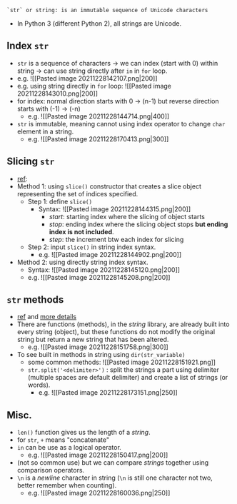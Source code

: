 ```ad-info
`str` or string: is an immutable sequence of Unicode characters
```
- In Python 3 (different Python 2), all strings are Unicode.
## Index `str`
- `str` is a sequence of characters -> we can index (start with 0) within string -> can use string directly after `in` in `for` loop.
- e.g. ![[Pasted image 20211228142107.png|200]]
- e.g. using string directly in `for` loop: ![[Pasted image 20211228143010.png|200]]
- for index: normal direction starts with 0 -> (n-1) but reverse direction starts with (-1) -> (-n)
	- e.g. ![[Pasted image 20211228144714.png|400]]
- `str` is immutable, meaning cannot using index operator to change `char` element in a string. 
	- e.g. ![[Pasted image 20211228170413.png|300]]
## Slicing `str`
- [ref](https://www.geeksforgeeks.org/string-slicing-in-python/):
- Method 1: using `slice()` constructor that creates a slice object representing the set of indices specified.
	- Step 1: define `slice()` 
		- Syntax: ![[Pasted image 20211228144315.png|200]]
			- *start*: starting index where the slicing of object starts
			- *stop*: ending index where the slicing object stops **but ending index is not included**.
			- *step*: the increment btw each index for slicing
	- Step 2: input `slice()` in string index syntax.
		- e.g. ![[Pasted image 20211228144902.png|200]]
- Method 2: using directly string index syntax.
	- Syntax: ![[Pasted image 20211228145120.png|200]]
	- e.g. ![[Pasted image 20211228145208.png|200]]
## `str` methods
- [ref](https://www.w3schools.com/python/python_ref_string.asp) and [more details](https://docs.python.org/3/library/stdtypes.html#textseq)
- There are functions (methods), in the *string* library, are already built into every string (object), but these functions do not modify the original string but return a new string that has been altered. 
	- e.g. ![[Pasted image 20211228151758.png|300]]
- To see built in methods in string using `dir(str_variable)`
	- some common methods: ![[Pasted image 20211228151921.png]]
	- `str.split('<delimiter>')` : split the strings a part using delimiter (multiple spaces are default delimiter) and create a list of strings (or words).
		- e.g. ![[Pasted image 20211228173151.png|250]]
## Misc.
- `len()` function gives us the length of a *string*.
- for `str`, `+` means "concatenate"
- `in` can be use as a logical operator.
	- e.g. ![[Pasted image 20211228150417.png|200]]
- (not so common use) but we can compare *strings* together using comparison operators.
- `\n` is a *newline* character in string (`\n` is still one character not two, better remember when counting).
	- e.g. ![[Pasted image 20211228160036.png|250]]